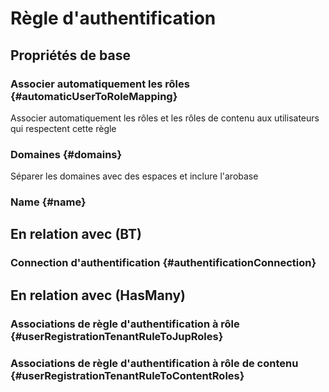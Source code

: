 # Règle d'authentification



## Propriétés de base

### Associer automatiquement les rôles {#automaticUserToRoleMapping}
        
Associer automatiquement les rôles et les rôles de contenu aux utilisateurs qui respectent cette règle
### Domaines {#domains}
        
Séparer les domaines avec des espaces et inclure l'arobase
### Name {#name}
        


## En relation avec (BT)

### Connection d'authentification {#authentificationConnection}
        


## En relation avec (HasMany)

### Associations de règle d'authentification à rôle {#userRegistrationTenantRuleToJupRoles}
        

### Associations de règle d'authentification à rôle de contenu {#userRegistrationTenantRuleToContentRoles}
        


<!--- THIS FILE IS GENERATED PLEASE DO NOT EDIT IT DIRECTLY --->
